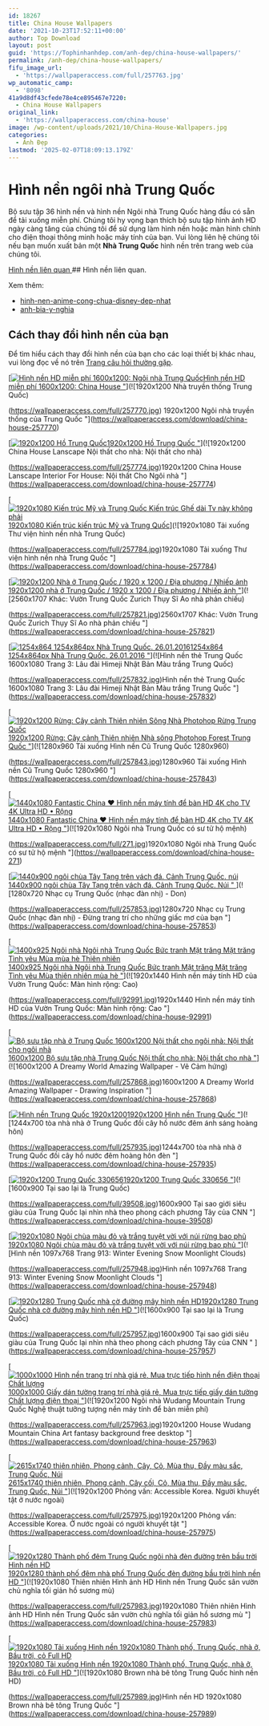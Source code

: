 ```yaml
---
id: 18267
title: China House Wallpapers
date: '2021-10-23T17:52:11+00:00'
author: Top Download
layout: post
guid: 'https://Tophinhanhdep.com/anh-dep/china-house-wallpapers/'
permalink: /anh-dep/china-house-wallpapers/
fifu_image_url:
  - 'https://wallpaperaccess.com/full/257763.jpg'
wp_automatic_camp:
  - '8098'
41a9d8df43cfede78e4ce895467e7220:
  - China House Wallpapers
original_link:
  - 'https://wallpaperaccess.com/china-house'
image: /wp-content/uploads/2021/10/China-House-Wallpapers.jpg
categories:
  - Ảnh Đẹp
lastmod: '2025-02-07T18:09:13.179Z'
---
```

# Hình nền ngôi nhà Trung Quốc

Bộ sưu tập 36 hình nền và hình nền Ngôi nhà Trung Quốc hàng đầu có sẵn để tải xuống miễn phí. Chúng tôi hy vọng bạn thích bộ sưu tập hình ảnh HD ngày càng tăng của chúng tôi để sử dụng làm hình nền hoặc màn hình chính cho điện thoại thông minh hoặc máy tính của bạn. Vui lòng liên hệ chúng tôi nếu bạn muốn xuất bản một **Nhà Trung Quốc** hình nền trên trang web của chúng tôi.

[Hình nền liên quan ](#related) ## Hình nền liên quan.

   
 Xem thêm:

   
- [hinh-nen-anime-cong-chua-disney-dep-nhat](https://tophinhanhdep.com/anh-anime/hinh-nen-anime-cong-chua-disney-dep-nhat/)
- [anh-bia-y-nghia](https://tophinhanhdep.com/anh-bia/anh-bia-y-nghia/)

## Cách thay đổi hình nền của bạn

Để tìm hiểu cách thay đổi hình nền của bạn cho các loại thiết bị khác nhau, vui lòng đọc về nó trên [Trang câu hỏi thường gặp](https://tophinhanhdep.com/faq/).

  
[[![Hình nền HD miễn phí 1600x1200: Ngôi nhà Trung Quốc](https://wallpaperaccess.com/full/257763.jpg)Hình nền HD miễn phí 1600x1200: China House "](https://wallpaperaccess.com/download/china-house-257763)](![1920x1200 Nhà truyền thống Trung Quốc)

(https://wallpaperaccess.com/full/257770.jpg) 1920x1200 Ngôi nhà truyền thống của Trung Quốc "](https://wallpaperaccess.com/download/china-house-257770)

[[![1920x1200 Hồ Trung Quốc](https://wallpaperaccess.com/full/257772.jpg)1920x1200 Hồ Trung Quốc "](https://wallpaperaccess.com/download/china-house-257772)](![1920x1200 China House Lanscape Nội thất cho nhà: Nội thất cho nhà)

(https://wallpaperaccess.com/full/257774.jpg)1920x1200 China House Lanscape Interior For House: Nội thất Cho Ngôi nhà "](https://wallpaperaccess.com/download/china-house-257774)

[[![1920x1080 Kiến trúc Mỹ và Trung Quốc Kiến trúc Ghế dài Tv này không phải](https://wallpaperaccess.com/full/257783.jpg)1920x1080 Kiến trúc kiến ​​trúc Mỹ và Trung Quốc](https://wallpaperaccess.com/download/china-house-257783)](![1920x1080 Tải xuống Thư viện hình nền nhà Trung Quốc)

(https://wallpaperaccess.com/full/257784.jpg)1920x1080 Tải xuống Thư viện hình nền nhà Trung Quốc "](https://wallpaperaccess.com/download/china-house-257784)

[[![1920x1200 Nhà ở Trung Quốc / 1920 x 1200 / Địa phương / Nhiếp ảnh](https://wallpaperaccess.com/full/257788.jpg)1920x1200 nhà ở Trung Quốc / 1920 x 1200 / Địa phương / Nhiếp ảnh "](https://wallpaperaccess.com/download/china-house-257788)](![2560x1707 Khác: Vườn Trung Quốc Zurich Thụy Sĩ Ao nhà phản chiếu)

(https://wallpaperaccess.com/full/257821.jpg)2560x1707 Khác: Vườn Trung Quốc Zurich Thụy Sĩ Ao nhà phản chiếu "](https://wallpaperaccess.com/download/china-house-257821)

[[![1254x864 1254x864px Nhà Trung Quốc.  26.01.2016](https://wallpaperaccess.com/full/257828.jpg)1254x864 1254x864px Nhà Trung Quốc. 26.01.2016 "](https://wallpaperaccess.com/download/china-house-257828)](![Hình nền thẻ Trung Quốc 1600x1080 Trang 3: Lâu đài Himeji Nhật Bản Màu trắng Trung Quốc)

(https://wallpaperaccess.com/full/257832.jpg)Hình nền thẻ Trung Quốc 1600x1080 Trang 3: Lâu đài Himeji Nhật Bản Màu trắng Trung Quốc "](https://wallpaperaccess.com/download/china-house-257832)

[[![1920x1200 Rừng: Cây cảnh Thiên nhiên Sông Nhà Photohop Rừng Trung Quốc](https://wallpaperaccess.com/full/257836.jpg)1920x1200 Rừng: Cây cảnh Thiên nhiên Nhà sông Photohop Forest Trung Quốc "](https://wallpaperaccess.com/download/china-house-257836)](![1280x960 Tải xuống Hình nền Cũ Trung Quốc 1280x960)

(https://wallpaperaccess.com/full/257843.jpg)1280x960 Tải xuống Hình nền Cũ Trung Quốc 1280x960 "](https://wallpaperaccess.com/download/china-house-257843)

[[![1440x1080 Fantastic China ❤ Hình nền máy tính để bàn HD 4K cho TV 4K Ultra HD • Rộng](https://wallpaperaccess.com/full/257845.jpg)1440x1080 Fantastic China ❤ Hình nền máy tính để bàn HD 4K cho TV 4K Ultra HD • Rộng "](https://wallpaperaccess.com/download/china-house-257845)](![1920x1080 Ngôi nhà Trung Quốc có sư tử hộ mệnh)

(https://wallpaperaccess.com/full/271.jpg)1920x1080 Ngôi nhà Trung Quốc có sư tử hộ mệnh "](https://wallpaperaccess.com/download/china-house-271)

[[![1440x900 ngôi chùa Tây Tạng trên vách đá.  Cảnh Trung Quốc.  núi](https://wallpaperaccess.com/full/257850.jpg)1440x900 ngôi chùa Tây Tạng trên vách đá. Cảnh Trung Quốc. Núi " ](https://wallpaperaccess.com/download/china-house-257850)](![1280x720 Nhạc cụ Trung Quốc (nhạc đàn nhị) - Don)

(https://wallpaperaccess.com/full/257853.jpg)1280x720 Nhạc cụ Trung Quốc (nhạc đàn nhị) - Đừng trang trí cho những giấc mơ của bạn "](https://wallpaperaccess.com/download/china-house-257853)

[[![1400x925 Ngôi nhà Ngôi nhà Trung Quốc Bức tranh Mặt trăng Mặt trăng Tình yêu Mùa mùa hè Thiên nhiên](https://wallpaperaccess.com/full/257856.jpg)1400x925 Ngôi nhà Ngôi nhà Trung Quốc Bức tranh Mặt trăng Mặt trăng Tình yêu Mùa thiên nhiên mùa hè "](https://wallpaperaccess.com/download/china-house-257856)](![1920x1440 Hình nền máy tính HD của Vườn Trung Quốc: Màn hình rộng: Cao)

(https://wallpaperaccess.com/full/92991.jpg)1920x1440 Hình nền máy tính HD của Vườn Trung Quốc: Màn hình rộng: Cao "](https://wallpaperaccess.com/download/china-house-92991)

[[![Bộ sưu tập nhà ở Trung Quốc 1600x1200 Nội thất cho ngôi nhà: Nội thất cho ngôi nhà](https://wallpaperaccess.com/full/257859.jpg)1600x1200 Bộ sưu tập nhà Trung Quốc Nội thất cho nhà: Nội thất cho nhà "](https://wallpaperaccess.com/download/china-house-257859)](![1600x1200 A Dreamy World Amazing Wallpaper - Vẽ Cảm hứng)

(https://wallpaperaccess.com/full/257868.jpg)1600x1200 A Dreamy World Amazing Wallpaper - Drawing Inspiration "](https://wallpaperaccess.com/download/china-house-257868)

[[![Hình nền Trung Quốc 1920x1200](https://wallpaperaccess.com/full/257870.jpg)1920x1200 Hình nền Trung Quốc "](https://wallpaperaccess.com/download/china-house-257870)](![1244x700 tòa nhà nhà ở Trung Quốc đồi cây hồ nước đêm ánh sáng hoàng hôn)

(https://wallpaperaccess.com/full/257935.jpg)1244x700 tòa nhà nhà ở Trung Quốc đồi cây hồ nước đêm hoàng hôn đèn "](https://wallpaperaccess.com/download/china-house-257935)

[[![1920x1200 Trung Quốc 330656](https://wallpaperaccess.com/full/257937.jpg)1920x1200 Trung Quốc 330656 "](https://wallpaperaccess.com/download/china-house-257937)](![1600x900 Tại sao lại là Trung Quốc)

(https://wallpaperaccess.com/full/39508.jpg)1600x900 Tại sao giới siêu giàu của Trung Quốc lại nhìn nhà theo phong cách phương Tây của CNN "](https://wallpaperaccess.com/download/china-house-39508)

[[![1920x1080 Ngôi chùa màu đỏ và trắng tuyệt vời với núi rừng bao phủ](https://wallpaperaccess.com/full/257944.jpg)1920x1080 Ngôi chùa màu đỏ và trắng tuyệt vời với núi rừng bao phủ "](https://wallpaperaccess.com/download/china-house-257944)](![Hình nền 1097x768 Trang 913: Winter Evening Snow Moonlight Clouds)

(https://wallpaperaccess.com/full/257948.jpg)Hình nền 1097x768 Trang 913: Winter Evening Snow Moonlight Clouds "](https://wallpaperaccess.com/download/china-house-257948)

[[![1920x1280 Trung Quốc nhà cờ đường mây hình nền HD](https://wallpaperaccess.com/full/257953.jpg)1920x1280 Trung Quốc nhà cờ đường mây hình nền HD "](https://wallpaperaccess.com/download/china-house-257953)](![1600x900 Tại sao lại là Trung Quốc)

(https://wallpaperaccess.com/full/257957.jpg)1600x900 Tại sao giới siêu giàu của Trung Quốc lại nhìn nhà theo phong cách phương Tây của CNN " ](https://wallpaperaccess.com/download/china-house-257957)

[[![1000x1000 Hình nền trang trí nhà giá rẻ, Mua trực tiếp hình nền điện thoại Chất lượng](https://wallpaperaccess.com/full/257962.jpg)1000x1000 Giấy dán tường trang trí nhà giá rẻ, Mua trực tiếp giấy dán tường Chất lượng điện thoại "](https://wallpaperaccess.com/download/china-house-257962)](![1920x1200 Ngôi nhà Wudang Mountain Trung Quốc Nghệ thuật tưởng tượng nền máy tính để bàn miễn phí)

(https://wallpaperaccess.com/full/257963.jpg)1920x1200 House Wudang Mountain China Art fantasy background free desktop "](https://wallpaperaccess.com/download/china-house-257963)

[[![2615x1740 thiên nhiên, Phong cảnh, Cây, Cỏ, Mùa thu, Đầy màu sắc, Trung Quốc, Núi](https://wallpaperaccess.com/full/257969.jpg)2615x1740 thiên nhiên, Phong cảnh, Cây cối, Cỏ, Mùa thu, Đầy màu sắc, Trung Quốc, Núi "](https://wallpaperaccess.com/download/china-house-257969)](![1920x1200 Phỏng vấn: Accessible Korea.  Người khuyết tật ở nước ngoài)

(https://wallpaperaccess.com/full/257975.jpg)1920x1200 Phỏng vấn: Accessible Korea. Ở nước ngoài có người khuyết tật "](https://wallpaperaccess.com/download/china-house-257975)

[[![1920x1280 Thành phố đêm Trung Quốc ngôi nhà đèn đường trên bầu trời Hình nền HD](https://wallpaperaccess.com/full/257978.jpg)1920x1280 thành phố đêm nhà phố Trung Quốc đèn đường bầu trời hình nền HD "](https://wallpaperaccess.com/download/china-house-257978)](![1920x1080 Thiên nhiên Hình ảnh HD Hình nền Trung Quốc sân vườn chủ nghĩa tối giản hồ sương mù)

(https://wallpaperaccess.com/full/257983.jpg)1920x1080 Thiên nhiên Hình ảnh HD Hình nền Trung Quốc sân vườn chủ nghĩa tối giản hồ sương mù "](https://wallpaperaccess.com/download/china-house-257983)

[[![1920x1080 Tải xuống Hình nền 1920x1080 Thành phố, Trung Quốc, nhà ở, Bầu trời, cỏ Full HD](https://wallpaperaccess.com/full/257985.jpg)1920x1080 Tải xuống Hình nền 1920x1080 Thành phố, Trung Quốc, nhà ở, Bầu trời, cỏ Full HD "](https://wallpaperaccess.com/download/china-house-257985)](![1920x1080 Brown nhà bê tông Trung Quốc hình nền HD)

(https://wallpaperaccess.com/full/257989.jpg)Hình nền HD 1920x1080 Brown nhà bê tông Trung Quốc "](https://wallpaperaccess.com/download/china-house-257989)
